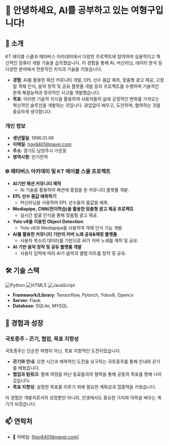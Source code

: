# 👋 안녕하세요, AI를 공부하고 있는 여형구입니다!

## 🌟 소개
KT 에이블 스쿨과 메타버스 아카데미에서 다양한 프로젝트에 참여하며 실용적이고 혁신적인 컴퓨터 개발 기술을 습득했습니다. 이 경험을 통해 AI, 머신러닝, 데이터 분석 등 다양한 분야에서 전문적인 지식과 기술을 키웠습니다.

- **경험**: AI를 활용한 패션 커뮤니티 개발, EPL 선수 몸값 예측, 맞춤형 광고 제공, 고정밀 객체 인식, 음악 창작 및 공유 플랫폼 개발 등의 프로젝트를 수행하며 기술적인 문제 해결능력과 창의적인 사고를 개발했습니다.
- **목표**: 이러한 기술적 지식을 활용하여 사용자들의 삶에 긍정적인 변화를 가져오는 혁신적인 솔루션을 개발하는 것입니다. 끊임없이 배우고, 도전하며, 협력하는 것을 중요하게 생각합니다.

### 개인 정보
- **생년월일**: 1996.01.06
- **이메일**: hgy8401@naver.com
- **주소**: 경기도 남양주시 가운동
- **병역사항**: 만기전역

### 🌐 메타버스 아카데미 및 KT 에이블 스쿨 프로젝트
- **AI기반 패션 커뮤니티 제작**
  - AI 기술을 활용하여 패션에 중점을 둔 커뮤니티 플랫폼 개발.
- **EPL 선수 몸값 예측하기**
  - 머신러닝을 사용하여 EPL 선수들의 몸값을 예측.
- **Mediapipe, CNN(전이학습)을 활용한 맞춤형 광고 제공 프로젝트**
  - 실시간 얼굴 인식을 통해 맞춤형 광고 제공.
- **Yolo v8을 이용한 Object Detection**
  - Yolo v8과 Mediapipe를 사용하여 객체 인식 기능 개발.
- **AI를 활용한 커뮤니티 기반의 커버 노래 공유&매칭 플랫폼**
  - 사용자 목소리 데이터를 기반으로 AI가 커버 노래를 제작 및 공유.
- **AI 기반 음악 창작 및 공유 플랫폼 개발**
  - 사용자 입력에 따라 AI가 음악과 앨범 아트를 창작 및 공유.

## 🛠 기술 스택
![Python](https://img.shields.io/badge/-Python-black?style=flat-square&logo=python)
![HTML5](https://img.shields.io/badge/-HTML5-black?style=flat-square&logo=html5)
![JavaScript](https://img.shields.io/badge/-JavaScript-black?style=flat-square&logo=javascript)
- **Framework/Library**: Tensorflow, Pytorch, Yolov8, Opencv
- **Server**: Flask
- **Database**: SQLite, MYSQL

## 🌱 경험과 성장
### 국토종주 - 끈기, 협업, 목표 지향성
국토종주는 단순한 여행이 아닌, 목표 지향적인 도전이었습니다.

- **끈기와 인내**: 오랜 시간과 체력적인 도전을 요구하는 국토종주를 통해 인내와 끈기를 배웠습니다.
- **협업과 팀워크**: 함께 여정을 떠난 동료들과의 협력을 통해 공동의 목표를 향해 나아갔습니다.
- **목표 지향성**: 설정한 목표를 이루기 위해 필요한 계획성과 집중력을 키웠습니다.

이 경험은 개발자로서의 성장뿐만 아니라, 인생에서도 중요한 가치와 덕목을 배우는 계기가 되었습니다.

## 📫 연락처
- 📧 이메일: [hgy8401@naver.com]
